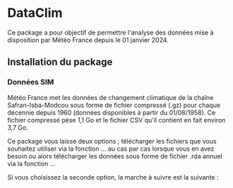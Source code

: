 # DataClim

Ce package a pour objectif de permettre l'analyse des données mise à disposition par Météo France depuis le 01 janvier 2024.

## Installation du package 

### Données SIM
Météo France met les données de changement climatique de la chaîne Safran-Isba-Modcou sous forme de fichier compressé (.gz) pour chaque décennie depuis 1960 (données disponibles à partir du 01/08/1958). Ce fichier compressé pèse 1,1 Go et le fichier CSV qu'il contient en fait environ 3,7 Go. 

Ce package vous laisse deux options ; télécharger les fichiers que vous souhaitez utiliser via la fonction ... au cas par cas lorsque vous en avez besoin ou alors télécharger les données sous forme de fichier .rda annuel via la fonction ...

Si vous choisissez la seconde option, la marche à suivre est la suivante :

